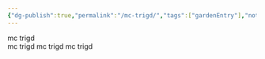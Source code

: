 ```yaml
---
{"dg-publish":true,"permalink":"/mc-trigd/","tags":["gardenEntry"],"noteIcon":"","created":"2023-10-01T13:30:03.444+09:00","updated":"2023-10-02T08:14:27.054+09:00"}
---
```


mc trigd  
mc trigd 
mc trigd 
mc trigd 
